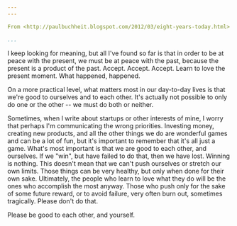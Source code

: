 ```yaml
---
---

From <http://paulbuchheit.blogspot.com/2012/03/eight-years-today.html>

...
```


I keep looking for meaning, but all I've found so far is that in order to be at peace with the present, we must be at peace with the past, because the present is a product of the past. Accept. Accept. Accept. Learn to love the present moment. What happened, happened. 

On a more practical level, what matters most in our day-to-day lives is that we're good to ourselves and to each other. It's actually not possible to only do one or the other -- we must do both or neither. 

Sometimes, when I write about startups or other interests of mine, I worry that perhaps I'm communicating the wrong priorities. Investing money, creating new products, and all the other things we do are wonderful games and can be a lot of fun, but it's important to remember that it's all just a game. What's most important is that we are good to each other, and ourselves. If we "win", but have failed to do that, then we have lost. Winning is nothing. This doesn't mean that we can't push ourselves or stretch our own limits. Those things can be very healthy, but only when done for their own sake. Ultimately, the people who learn to love what they do will be the ones who accomplish the most anyway. Those who push only for the sake of some future reward, or to avoid failure, very often burn out, sometimes tragically. Please don't do that.

Please be good to each other, and yourself.

